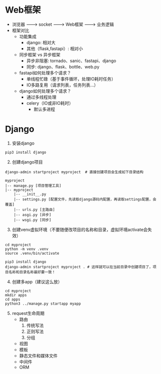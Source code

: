 # Web框架
* 浏览器 ---> socket ---> Web框架 ---> 业务逻辑
* 框架对比
    * 功能集成
        * django: 相对大
        * 其他（flask,fastapi）: 相对小
    * 同步框架 vs 异步框架
        * 异步非阻塞: tornado、sanic、fastapi、django
        * 同步: django、flask、bottle、web.py
    * fastapi如何处理多个请求？
        * 单线程忙碌（基于事件循环，处理IO耗时任务）
        * IO多路复用（请求列表，任务列表...）
    * django如何处理多个请求？
        * 通过多线程处理
        * celery（IO或非IO耗时）
            * 默认多进程

# Django
1. 安装django
```
pip3 install django
```

2. 创建django项目
```
django-admin startproject myproject  # 直接创建项目会生成如下目录结构

myproject
|-- manage.py [项目管理工具]
|-- myproject
    |-- __init__.py
    |-- settings.py [配置文件，先读取django源码内配置，再读取settings配置，会覆盖]
    |-- urls.py [主路由]
    |-- asgi.py [异步]
    |-- wsgi.py [同步]
```

3. 创建venv虚拟环境（不要随便改项目的名称和目录，虚拟环境activate会失效）
```
cd myproject
python -m venv .venv
source .venv/bin/activate
```

```
pip3 install django
django-admin startproject myproject . # 这样就可以在当前目录中创建项目了，项目名称和目录名称最好要一致！
```

4. 创建多app（建议这么放）
```
cd myproject
mkdir apps
cd apps
python3 ../manage.py startapp myapp
```

5. request生命周期
    * 路由
        1. 传统写法
        2. 正则写法
        3. 分组
    * 视图
    * 模板
    * 静态文件和媒体文件
    * 中间件
    * ORM